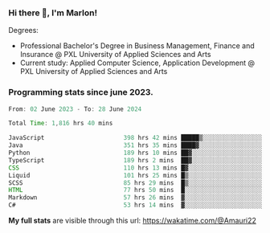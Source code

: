 
### Hi there 👋, I'm Marlon!

Degrees: 
- Professional Bachelor's Degree in Business Management, Finance and Insurance @ PXL University of Applied Sciences and Arts
- Current study: Applied Computer Science, Application Development @ PXL University of Applied Sciences and Arts

### Programming stats since june 2023.
<!--START_SECTION:waka-->

```java
From: 02 June 2023 - To: 28 June 2024

Total Time: 1,816 hrs 40 mins

JavaScript                      398 hrs 42 mins █████▒░░░░░░░░░░░░░░░░░░░   21.82 %
Java                            351 hrs 35 mins ████▓░░░░░░░░░░░░░░░░░░░░   19.24 %
Python                          189 hrs 10 mins ██▓░░░░░░░░░░░░░░░░░░░░░░   10.35 %
TypeScript                      189 hrs 2 mins  ██▓░░░░░░░░░░░░░░░░░░░░░░   10.35 %
CSS                             110 hrs 13 mins █▓░░░░░░░░░░░░░░░░░░░░░░░   06.03 %
Liquid                          101 hrs 25 mins █▒░░░░░░░░░░░░░░░░░░░░░░░   05.55 %
SCSS                            85 hrs 29 mins  █▒░░░░░░░░░░░░░░░░░░░░░░░   04.68 %
HTML                            77 hrs 50 mins  █░░░░░░░░░░░░░░░░░░░░░░░░   04.26 %
Markdown                        57 hrs 26 mins  ▓░░░░░░░░░░░░░░░░░░░░░░░░   03.14 %
C#                              53 hrs 14 mins  ▓░░░░░░░░░░░░░░░░░░░░░░░░   02.91 %
```

<!--END_SECTION:waka-->
**My full stats** are visible through this url: https://wakatime.com/@Amauri22
